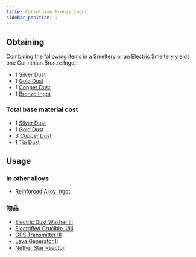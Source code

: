 ```yaml
---
title: Corinthian Bronze Ingot
sidebar_position: 7
---
```


## Obtaining

Combining the following items in a [Smeltery](Smeltery) or an [Electric Smeltery](Electric-Smeltery) yields one Corinthian Bronze Ingot:

* 1 [Silver Dust](Silver-Dust)
* 1 [Gold Dust](Gold-Dust)
* 1 [Copper Dust](Copper-Dust)
* 1 [Bronze Ingot](Bronze-Ingot)

### Total base material cost

* 1 [Silver Dust](Silver-Dust)
* 1 [Gold Dust](Gold-Dust)
* 3 [Copper Dust](Copper-Dust)
* 1 [Tin Dust](Tin-Dust)

## Usage

### In other alloys

* [Reinforced Alloy Ingot](Reinforced-Alloy-Ingot)

### 物品

* [Electric Dust Washer III](Electric-Dust-Washer)
* [Electrified Crucible II/III](Electrified-Crucible)
* [GPS Transmitter III](GPS-Transmitter)
* [Lava Generator II](Lava-Generator)
* [Nether Star Reactor](Reactors)
